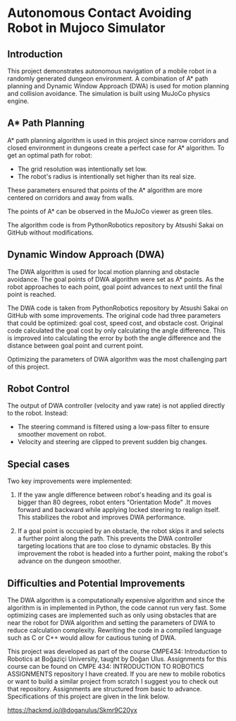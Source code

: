 # Autonomous Contact Avoiding Robot in Mujoco Simulator

## Introduction

This project demonstrates autonomous navigation of a mobile robot in a randomly generated dungeon environment. A combination of A* path planning and Dynamic Window Approach (DWA) is used for motion planning and collision avoidance. The simulation is built using MuJoCo physics engine. 

 ## A* Path Planning

A* path planning algorithm is used in this project since narrow corridors and closed environment in dungeons create a perfect case for A* algorithm. 
To get an optimal path for robot:
 - The grid resolution was intentionally set low. 
 - The robot's radius is intentionally set higher than its real size.

These parameters ensured that points of the A* algorithm are more centered on corridors and away from walls. 

The points of A* can be observed in the MuJoCo viewer as green tiles. 

The algorithm code is from PythonRobotics repository by Atsushi Sakai on GitHub without modifications.

## Dynamic Window Approach (DWA)

The DWA algorithm is used for local motion planning and obstacle avoidance. The goal points of DWA algorithm were set as A* points. As the robot approaches to each point, goal point advances to next until the final point is reached.

The DWA code is taken from PythonRobotics repository by Atsushi Sakai on GitHub with some improvements. The original code had three parameters that could be optimized: goal cost, speed cost, and obstacle cost. Original code calculated the goal cost by only calculating the angle difference. This is improved into calculating the error by both the angle difference and the distance between goal point and current point. 

Optimizing the parameters of DWA algorithm was the most challenging part of this project. 

## Robot Control

The output of DWA controller (velocity and yaw rate) is not applied directly to the robot. Instead:
 - The steering command is filtered using a low-pass filter to ensure smoother movement on robot.
 - Velocity and steering are clipped to prevent sudden big changes.

## Special cases

Two key improvements were implemented:

 1. If the yaw angle difference between robot's heading and its goal is bigger than 80 degrees, robot enters "Orientation Mode" .It moves forward and backward while applying locked steering to realign itself. This stabilizes the robot and improves DWA performance.

 2. If a goal point is occupied by an obstacle, the robot skips it and selects a further point along the path. This prevents the DWA controller targeting locations that are too close to dynamic obstacles. By this improvement the robot is headed into a further point, making the robot's advance on the dungeon smoother.

## Difficulties and Potential Improvements

The DWA algorithm is a computationally expensive algorithm and since the algorithm is in implemented in Python, the code cannot run very fast. Some optimizing cases are implemented such as only using obstacles that are near the robot for DWA algorithm and setting the parameters of DWA to reduce calculation complexity. Rewriting the code in a compiled language such as C or C++ would allow for cautious tuning of DWA.

This project was developed as part of the course CMPE434: Introduction to Robotics at Boğaziçi University, taught by Doğan Ulus. Assignments for this course can be found on CMPE 434: INTRODUCTION TO ROBOTICS ASSIGNMENTS repository I have created. If you are new to mobile robotics or want to build a similar project from scratch I suggest you to check out that repository. Assignments are structured from basic to advance. Specifications of this project are given in the link below.

https://hackmd.io/@doganulus/Skmr9C20yx
